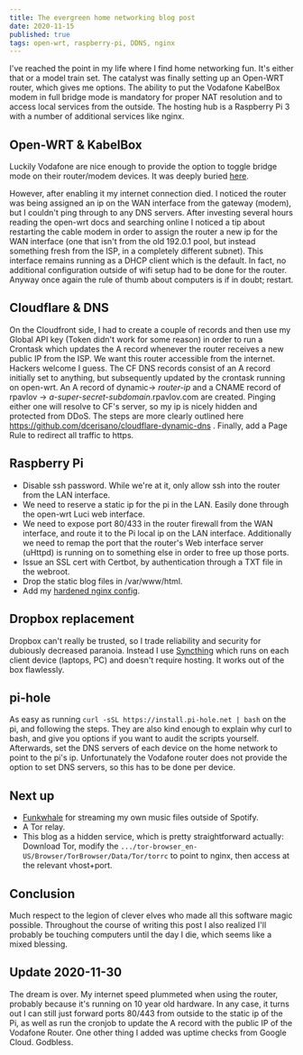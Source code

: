 ```yaml
---
title: The evergreen home networking blog post
date: 2020-11-15
published: true
tags: open-wrt, raspberry-pi, DDNS, nginx
---
```

I've reached the point in my life where I find home networking fun. It's either that or a model train set. The catalyst was finally setting up an Open-WRT router, which gives me options. The ability to put the Vodafone KabelBox modem in full bridge mode is mandatory for proper NAT resolution and to access local services from the outside. The hosting hub is a Raspberry Pi 3 with a number of additional services like nginx.

## Open-WRT & KabelBox

Luckily Vodafone are nice enough to provide the option to toggle bridge mode on their router/modem devices. It was deeply buried [here](https://kabel.vodafone.de/meinkabel/einstellungen/interneteinstellungen/bridgemode_tipps#).

However, after enabling it my internet connection died. I noticed the router was being assigned an ip on the WAN interface from the gateway (modem), but I couldn't ping through to any DNS servers.  After investing several hours reading the open-wrt docs and searching online I noticed a tip about restarting the cable modem in order to assign the router a new ip for the WAN interface (one that isn't from the old 192.0.1 pool, but instead something fresh from the ISP, in a completely different subnet). This interface remains running as a DHCP client which is the default. In fact, no additional configuration outside of wifi setup had to be done for the router. Anyway once again the rule of thumb about computers is if in doubt; restart.

## Cloudflare & DNS

On the Cloudfront side, I had to create a couple of records and then use my Global API key (Token didn't work for some reason) in order to run a Crontask which updates the A record whenever the router receives a new public IP from the ISP. We want this router accessible from the internet. Hackers welcome I guess. The CF DNS records consist of an A record initially set to anything, but subsequently updated by the crontask running on open-wrt. An A record of dynamic-> *router-ip* and a CNAME record of rpavlov -> *a-super-secret-subdomain*.rpavlov.com are created. Pinging either one will resolve to CF's server, so my ip is nicely hidden and protected from DDoS. The steps are more clearly outlined here https://github.com/dcerisano/cloudflare-dynamic-dns . Finally, add a Page Rule to redirect all traffic to https.

## Raspberry Pi

* Disable ssh password. While we're at it, only allow ssh into the router from the LAN interface.
* We need to reserve a static ip for the pi in the LAN. Easily done through the open-wrt Luci web interface.
* We need to expose port 80/433 in the router firewall from the WAN interface, and route it to the Pi local ip on the LAN interface. Additionally we need to remap the port that the router's Web interface server (uHttpd) is running on to something else in order to free up those ports.
* Issue an SSL cert with Certbot, by authentication through a TXT file in the webroot.
* Drop the static blog files in /var/www/html.
* Add my [hardened nginx config](https://github.com/rpavlov/nginx).

## Dropbox replacement

Dropbox can't really be trusted, so I trade reliability and security for dubiously decreased paranoia. Instead I use [Syncthing](https://syncthing.net/) which runs on each client device (laptops, PC)  and doesn't require hosting. It works out of the box flawlessly.

## pi-hole

As easy as running `curl -sSL https://install.pi-hole.net | bash` on the pi, and following the steps. They are also kind enough to explain why curl to bash, and give you options if you want to audit the scripts yourself. Afterwards, set the DNS servers of each device on the home network to point to the pi's ip.
Unfortunately the Vodafone router does not provide the option to set DNS servers, so this has to be done
per device.

## Next up

* [Funkwhale](https://funkwhale.audio/) for streaming my own music files outside of Spotify.
* A Tor relay.
* This blog as a hidden service, which is pretty straightforward actually: Download Tor, modify the `.../tor-browser_en-US/Browser/TorBrowser/Data/Tor/torrc` to point to nginx, then access at the relevant vhost+port.

## Conclusion

Much respect to the legion of clever elves who made all this software magic possible. Throughout the course of writing this post I also realized I'll probably be touching computers until the day I die, which seems like a mixed blessing.

## Update 2020-11-30

The dream is over. My internet speed plummeted when using the router, probably because it's running on 10 year old hardware.  In any case, it turns out I can still just forward ports 80/443 from outside to the static ip of the Pi, as well as run the cronjob to update the A record with the public IP of the Vodafone Router. One other thing I added was uptime checks from Google Cloud. Godbless.